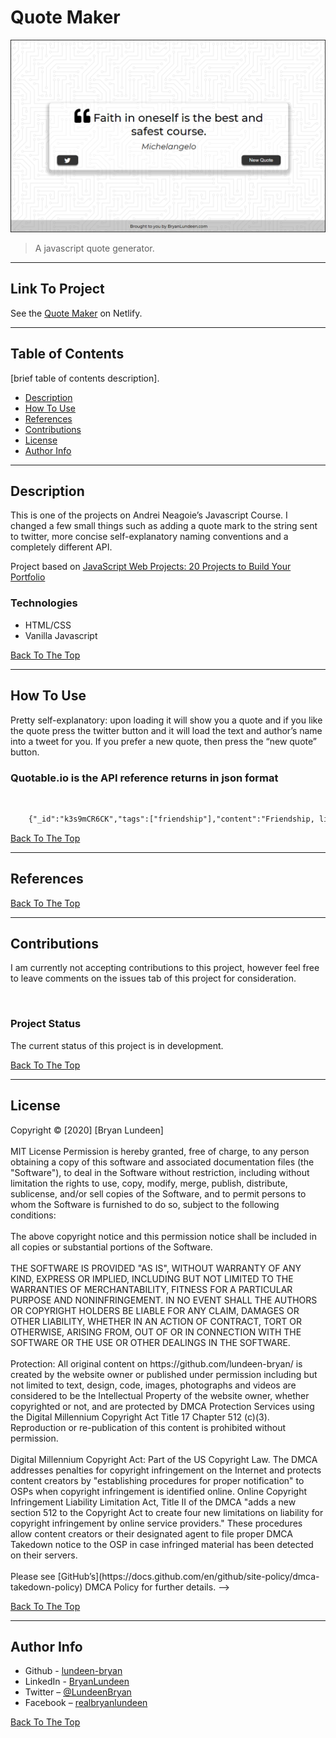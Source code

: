 # Quote Maker

![Quote Maker Screenshot](quote-maker.png)

> A javascript quote generator.

---

## Link To Project

See the [Quote Maker](https://lundeen-bryan-quote-maker.netlify.app/) on Netlify.

---

## Table of Contents

[brief table of contents description].

- [Description](#description)
- [How To Use](#how-to-use)
- [References](#references)
- [Contributions](#contributions)
- [License](#license)
- [Author Info](#author-info)

---

## Description

This is one of the projects on Andrei Neagoie’s Javascript Course. I changed a few small things such as adding a quote mark to the string sent to twitter, more concise self-explanatory naming conventions and a completely different API.

Project based on [JavaScript Web Projects: 20 Projects to Build Your Portfolio](https://www.udemy.com/course/javascript-web-projects-to-build-your-portfolio-resume/)

### Technologies

- HTML/CSS
- Vanilla Javascript

[Back To The Top](#quote-maker)

---

## How To Use

Pretty self-explanatory: upon loading it will show you a quote and if you like the quote press the twitter button and it will load the text and author’s name into a tweet for you. If you prefer a new quote, then press the “new quote” button.


### Quotable.io is the API reference returns in json format
<br/>

```html
    {"_id":"k3s9mCR6CK","tags":["friendship"],"content":"Friendship, like the immortality of the soul, is too good to be believed.","author":"Ralph Waldo Emerson","length":73}
```

[Back To The Top](#quote-maker)

---

## References



[Back To The Top](#quote-maker)

---

## Contributions

I am currently not accepting contributions to this project, however feel free to leave comments on the issues tab of this project for consideration.

<br/>

### Project Status

The current status of this project is in development.

[Back To The Top](#quote-maker)

---

## License

<mitlicense>
Copyright &copy; [2020] [Bryan Lundeen]
<br/><br/>
MIT License
Permission is hereby granted, free of charge, to any person obtaining a copy of this software and associated documentation files (the "Software"), to deal in the Software without restriction, including without limitation the rights to use, copy, modify, merge, publish, distribute, sublicense, and/or sell copies of the Software, and to permit persons to whom the Software is furnished to do so, subject to the following conditions:
<br/><br/>
The above copyright notice and this permission notice shall be included in all copies or substantial portions of the Software.
<br/><br/>
THE SOFTWARE IS PROVIDED "AS IS", WITHOUT WARRANTY OF ANY KIND, EXPRESS OR IMPLIED, INCLUDING BUT NOT LIMITED TO THE WARRANTIES OF MERCHANTABILITY, FITNESS FOR A PARTICULAR PURPOSE AND NONINFRINGEMENT. IN NO EVENT SHALL THE AUTHORS OR COPYRIGHT HOLDERS BE LIABLE FOR ANY CLAIM, DAMAGES OR OTHER LIABILITY, WHETHER IN AN ACTION OF CONTRACT, TORT OR OTHERWISE, ARISING FROM, OUT OF OR IN CONNECTION WITH THE SOFTWARE OR THE USE OR OTHER DEALINGS IN THE SOFTWARE.
<br/><br/>
<mitlicense>
<!—
<dmca>
Protection: All original content on https://github.com/lundeen-bryan/ is created by the website owner or published under permission including but not limited to text, design, code, images, photographs and videos are considered to be the Intellectual Property of the website owner, whether copyrighted or not, and are protected by DMCA Protection Services using the Digital Millennium Copyright Act Title 17 Chapter 512 (c)(3). Reproduction or re-publication of this content is prohibited without permission.
<br/><br/>
Digital Millennium Copyright Act: Part of the US Copyright Law. The DMCA addresses penalties for copyright infringement on the Internet and protects content creators by "establishing procedures for proper notification" to OSPs when copyright infringement is identified online. Online Copyright Infringement Liability Limitation Act, Title II of the DMCA "adds a new section 512 to the Copyright Act to create four new limitations on liability for copyright infringement by online service providers." These procedures allow content creators or their designated agent to file proper DMCA Takedown notice to the OSP in case infringed material has been detected on their servers.
<br/><br/>
Please see [GitHub’s](https://docs.github.com/en/github/site-policy/dmca-takedown-policy) DMCA Policy for further details.
<dmca>
-->

[Back To The Top](#quote-maker)

---

## Author Info

- Github - [lundeen-bryan](https://github.com/lundeen-bryan)
- LinkedIn - [BryanLundeen](https://www.linkedin.com/in/bryanlundeen/)
- Twitter – [@LundeenBryan](https://twitter.com/LundeenBryan)
- Facebook – [realbryanlundeen](https://www.facebook.com/realbryanlundeen)

[Back To The Top](#quote-maker)

